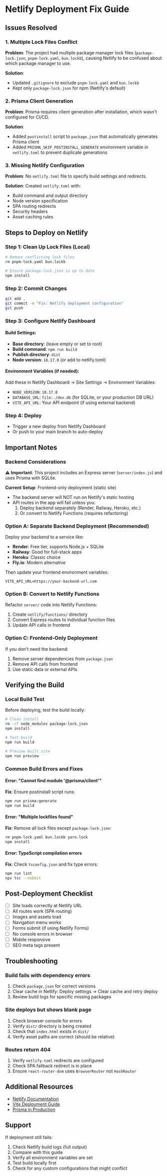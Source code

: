 # Netlify Deployment Fix Guide

## Issues Resolved

### 1. Multiple Lock Files Conflict
**Problem**: The project had multiple package manager lock files (`package-lock.json`, `pnpm-lock.yaml`, `bun.lockb`), causing Netlify to be confused about which package manager to use.

**Solution**: 
- Updated `.gitignore` to exclude `pnpm-lock.yaml` and `bun.lockb`
- Kept only `package-lock.json` for npm (Netlify's default)

### 2. Prisma Client Generation
**Problem**: Prisma requires client generation after installation, which wasn't configured for CI/CD.

**Solution**:
- Added `postinstall` script to `package.json` that automatically generates Prisma client
- Added `PRISMA_SKIP_POSTINSTALL_GENERATE` environment variable in `netlify.toml` to prevent duplicate generations

### 3. Missing Netlify Configuration
**Problem**: No `netlify.toml` file to specify build settings and redirects.

**Solution**: Created `netlify.toml` with:
- Build command and output directory
- Node version specification
- SPA routing redirects
- Security headers
- Asset caching rules

## Steps to Deploy on Netlify

### Step 1: Clean Up Lock Files (Local)
```bash
# Remove conflicting lock files
rm pnpm-lock.yaml bun.lockb

# Ensure package-lock.json is up to date
npm install
```

### Step 2: Commit Changes
```bash
git add .
git commit -m "Fix: Netlify deployment configuration"
git push
```

### Step 3: Configure Netlify Dashboard

#### Build Settings:
- **Base directory**: (leave empty or set to root)
- **Build command**: `npm run build`
- **Publish directory**: `dist`
- **Node version**: `18.17.0` (or add to netlify.toml)

#### Environment Variables (if needed):
Add these in Netlify Dashboard → Site Settings → Environment Variables:
- `NODE_VERSION`: `18.17.0`
- `DATABASE_URL`: `file:./dev.db` (for SQLite, or your production DB URL)
- `VITE_API_URL`: Your API endpoint (if using external backend)

### Step 4: Deploy
- Trigger a new deploy from Netlify Dashboard
- Or push to your main branch to auto-deploy

## Important Notes

### Backend Considerations
⚠️ **Important**: This project includes an Express server (`server/index.js`) and uses Prisma with SQLite. 

**Current Setup**: Frontend-only deployment (static site)
- The backend server will NOT run on Netlify's static hosting
- API routes in the app will fail unless you:
  1. Deploy backend separately (Render, Railway, Heroku, etc.)
  2. Or convert to Netlify Functions (requires refactoring)

### Option A: Separate Backend Deployment (Recommended)
Deploy your backend to a service like:
- **Render**: Free tier, supports Node.js + SQLite
- **Railway**: Good for full-stack apps
- **Heroku**: Classic choice
- **Fly.io**: Modern alternative

Then update your frontend environment variables:
```env
VITE_API_URL=https://your-backend-url.com
```

### Option B: Convert to Netlify Functions
Refactor `server/` code into Netlify Functions:
1. Create `netlify/functions/` directory
2. Convert Express routes to individual function files
3. Update API calls in frontend

### Option C: Frontend-Only Deployment
If you don't need the backend:
1. Remove server dependencies from `package.json`
2. Remove API calls from frontend
3. Use static data or external APIs

## Verifying the Build

### Local Build Test
Before deploying, test the build locally:
```bash
# Clean install
rm -rf node_modules package-lock.json
npm install

# Test build
npm run build

# Preview built site
npm run preview
```

### Common Build Errors and Fixes

#### Error: "Cannot find module '@prisma/client'"
**Fix**: Ensure postinstall script runs:
```bash
npm run prisma:generate
npm run build
```

#### Error: "Multiple lockfiles found"
**Fix**: Remove all lock files except `package-lock.json`:
```bash
rm pnpm-lock.yaml bun.lockb yarn.lock
npm install
```

#### Error: TypeScript compilation errors
**Fix**: Check `tsconfig.json` and fix type errors:
```bash
npm run lint
npx tsc --noEmit
```

## Post-Deployment Checklist

- [ ] Site loads correctly at Netlify URL
- [ ] All routes work (SPA routing)
- [ ] Images and assets load
- [ ] Navigation menu works
- [ ] Forms submit (if using Netlify Forms)
- [ ] No console errors in browser
- [ ] Mobile responsive
- [ ] SEO meta tags present

## Troubleshooting

### Build fails with dependency errors
1. Check `package.json` for correct versions
2. Clear cache in Netlify: Deploy settings → Clear cache and retry deploy
3. Review build logs for specific missing packages

### Site deploys but shows blank page
1. Check browser console for errors
2. Verify `dist/` directory is being created
3. Check that `index.html` exists in `dist/`
4. Verify asset paths are correct (should be relative)

### Routes return 404
1. Verify `netlify.toml` redirects are configured
2. Check SPA fallback redirect is in place
3. Ensure `react-router-dom` uses `BrowserRouter` not `HashRouter`

## Additional Resources

- [Netlify Documentation](https://docs.netlify.com/)
- [Vite Deployment Guide](https://vitejs.dev/guide/static-deploy.html)
- [Prisma in Production](https://www.prisma.io/docs/guides/deployment)

## Support

If deployment still fails:
1. Check Netlify build logs (full output)
2. Compare with this guide
3. Verify all environment variables are set
4. Test build locally first
5. Check for any custom configurations that might conflict
